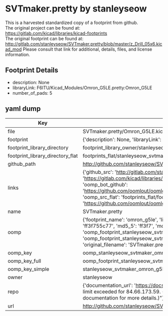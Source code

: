 # SVTmaker.pretty by stanleyseow  
This is a harvested standardized copy of a footprint from github.  
The original project can be found at:  
https://gitlab.com/kicad/libraries/kicad-footprints  
The original footprint can be found at:
http://gitlab.com/stanleyseow/SVTmaker.pretty/blob/master/z_Drill_05x6.kicad_mod
Please consult that link for additional, details, files, and license information.  
## Footprint Details
* description: None  
* libraryLink: F6ITU/Kicad_Modules/Omron_G5LE.pretty:Omron_G5LE  
* number_of_pads: 5  
## yaml dump  
| Key | Value |  
| --- | --- |  
| file | SVTmaker.pretty/Omron_G5LE.kicad_mod |  
| footprint | {'description': None, 'libraryLink': 'F6ITU/Kicad_Modules/Omron_G5LE.pretty:Omron_G5LE', 'number_of_pads': 5} |  
| footprint_library_directory | footprint_library_owner/stanleyseow_SVTmaker.pretty |  
| footprint_library_directory_flat | footprints_flat/stanleyseow_svtmaker_omron_g5le/working |  
| github_path | http://github.com/stanleyseow/SVTmaker.pretty/blob/master/Omron_G5LE.kicad_mod |  
| links | {'github_src': 'http://gitlab.com/stanleyseow/SVTmaker.pretty/blob/master/z_Drill_05x6.kicad_mod', 'github_src_repo': 'https://gitlab.com/kicad/libraries/kicad-footprints', 'oomp_bot': 'footprints/stanleyseow_svtmaker_omron_g5le/working', 'oomp_bot_github': 'https://github.com/oomlout/oomlout_oomp_footprint_bot/tree/main/footprints/stanleyseow_svtmaker_omron_g5le/working', 'oomp_src_flat': 'footprints_flat/footprints_flat/stanleyseow_svtmaker_omron_g5le/working', 'oomp_src_flat_github': 'https://github.com/oomlout/oomlout_oomp_footprint_src/tree/main/footprints_flat/stanleyseow_svtmaker_omron_g5le/working'} |  
| name | SVTmaker.pretty |  
| oomp | {'footprint_name': 'omron_g5le', 'library_name': 'svtmaker', 'md5': 'ff3f755c772477a6783c14a24c6bbd98', 'md5_10': 'ff3f755c77', 'md5_5': 'ff3f7', 'md5_6': 'ff3f75', 'oomp_key': 'oomp_stanleyseow_svtmaker_omron_g5le', 'oomp_key_extra': 'oomp_footprint_stanleyseow_svtmaker_omron_g5le', 'oomp_key_full': 'oomp_footprint_stanleyseow_svtmaker_omron_g5le_ff3f75', 'oomp_key_simple': 'stanleyseow_svtmaker_omron_g5le', 'original_filename': 'SVTmaker.pretty/Omron_G5LE.kicad_mod', 'owner_name': 'stanleyseow'} |  
| oomp_key | oomp_stanleyseow_svtmaker_omron_g5le |  
| oomp_key_full | oomp_footprint_stanleyseow_svtmaker_omron_g5le |  
| oomp_key_simple | stanleyseow_svtmaker_omron_g5le |  
| owner | stanleyseow |  
| repo | {'documentation_url': 'https://docs.github.com/rest/overview/resources-in-the-rest-api#rate-limiting', 'message': "API rate limit exceeded for 84.66.173.59. (But here's the good news: Authenticated requests get a higher rate limit. Check out the documentation for more details.)"} |  
| url | http://github.com/stanleyseow/SVTmaker.pretty |  

